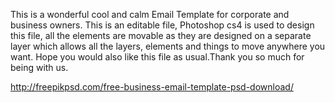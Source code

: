 This is a wonderful cool and calm Email Template for corporate and business owners. This is an editable file, Photoshop cs4 is used to design this file, all the elements are movable as they are designed on a separate layer which allows all the layers, elements and things to move anywhere you want. Hope you would also like this file as usual.Thank you so much for being with us.

http://freepikpsd.com/free-business-email-template-psd-download/

